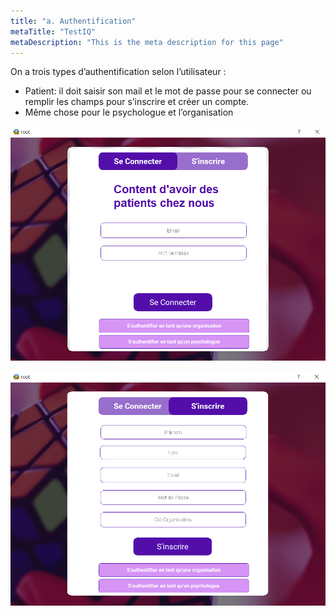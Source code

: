```yaml
---
title: "a. Authentification"
metaTitle: "TestIQ"
metaDescription: "This is the meta description for this page"
---
```


On a trois types d’authentification selon l’utilisateur :

 - Patient: il doit saisir son mail et le mot de passe pour se connecter ou remplir les champs pour s’inscrire et créer un compte.
 - Même chose pour le psychologue et l’organisation

![frame](https://github.com/z-sohaib/iq-documentation/blob/main/src/images/capture/connecter_patient.PNG?raw=true)

![frame](https://github.com/z-sohaib/iq-documentation/blob/main/src/images/capture/inscrir_patient.PNG?raw=true)

